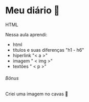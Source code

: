 # Meu diário :book:

HTML

Nessa aula aprendi:

- html
-  títulos e suas diferenças "h1 - h6" 
-  hiperlink "< a >"
-  imagem  " < img >"
-  textões " < p >"

###### Bônus

Criei uma imagem no cavas 💚

